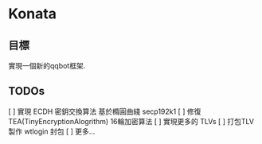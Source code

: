 # Konata

## 目標
 實現一個新的qqbot框架.

## TODOs
[ ] 實現 ECDH 密鈅交換算法 基於橢圓曲綫 secp192k1
[ ] 修復 TEA(TinyEncryptionAlogrithm) 16輪加密算法
[ ] 實現更多的 TLVs
[ ] 打包TLV 製作 wtlogin 封包
[ ] 更多...

